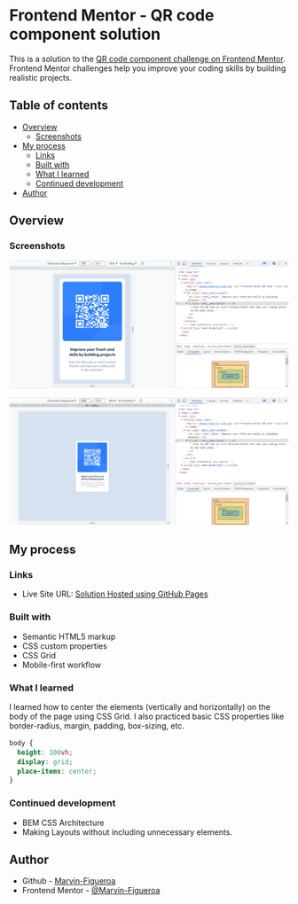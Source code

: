 # Frontend Mentor - QR code component solution

This is a solution to the [QR code component challenge on Frontend Mentor](https://www.frontendmentor.io/challenges/qr-code-component-iux_sIO_H). Frontend Mentor challenges help you improve your coding skills by building realistic projects.

## Table of contents

- [Overview](#overview)
  - [Screenshots](#screenshots)
- [My process](#my-process)
  - [Links](#links)
  - [Built with](#built-with)
  - [What I learned](#what-i-learned)
  - [Continued development](#continued-development)
- [Author](#author)

## Overview

### Screenshots

![](./screenshot-375px.png)

![](./screenshot-1440px.png)

## My process

### Links

- Live Site URL: [Solution Hosted using GitHub Pages](https://marvin-figueroa.github.io/QR-code-component/)

### Built with

- Semantic HTML5 markup
- CSS custom properties
- CSS Grid
- Mobile-first workflow

### What I learned

I learned how to center the elements (vertically and horizontally) on the body of the page using CSS Grid. I also practiced basic CSS properties like border-radius, margin, padding, box-sizing, etc.

```css
body {
  height: 100vh;
  display: grid;
  place-items: center;
}
```

### Continued development

- BEM CSS Architecture
- Making Layouts without including unnecessary elements.

## Author

- Github - [Marvin-Figueroa](https://github.com/Marvin-Figueroa)
- Frontend Mentor - [@Marvin-Figueroa](https://www.frontendmentor.io/profile/Marvin-Figueroa)
